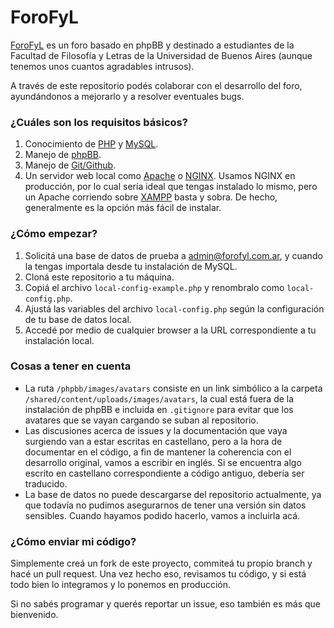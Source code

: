 ForoFyL
=======

[ForoFyL](http://www.forofyl.com.ar/) es un foro basado en phpBB y destinado a estudiantes de la Facultad de Filosofía y Letras de la Universidad de Buenos Aires (aunque tenemos unos cuantos agradables intrusos).

A través de este repositorio podés colaborar con el desarrollo del foro, ayundándonos a mejorarlo y a resolver eventuales bugs.

### ¿Cuáles son los requisitos básicos?

1. Conocimiento de [PHP](http://php.net/) y [MySQL](http://www.mysql.com/).
2. Manejo de [phpBB](https://www.phpbb.com/).
3. Manejo de [Git/Github](http://try.github.io/levels/1/challenges/1).
4. Un servidor web local como [Apache](http://httpd.apache.org/) o [NGINX](http://nginx.org/). Usamos NGINX en producción, por lo cual sería ideal que tengas instalado lo mismo, pero un Apache corriendo sobre [XAMPP](http://www.apachefriends.org/en/xampp.html) basta y sobra. De hecho, generalmente es la opción más fácil de instalar.

### ¿Cómo empezar?

1. Solicitá una base de datos de prueba a [admin@forofyl.com.ar](mailto:admin@forofyl.com.ar), y cuando la tengas importala desde tu instalación de MySQL.
2. Cloná este repositorio a tu máquina.
3. Copiá el archivo `local-config-example.php` y renombralo como `local-config.php`.
4. Ajustá las variables del archivo `local-config.php` según la configuración de tu base de datos local.
4. Accedé por medio de cualquier browser a la URL correspondiente a tu instalación local.

### Cosas a tener en cuenta

* La ruta `/phpbb/images/avatars` consiste en un link simbólico a la carpeta `/shared/content/uploads/images/avatars`, la cual está fuera de la instalación de phpBB e incluida en `.gitignore` para evitar que los avatares que se vayan cargando se suban al repositorio.
* Las discusiones acerca de issues y la documentación que vaya surgiendo van a estar escritas en castellano, pero a la hora de documentar en el código, a fin de mantener la coherencia con el desarrollo original, vamos a escribir en inglés. Si se encuentra algo escrito en castellano correspondiente a código antiguo, debería ser traducido.
* La base de datos no puede descargarse del repositorio actualmente, ya que todavía no pudimos asegurarnos de tener una versión sin datos sensibles. Cuando hayamos podido hacerlo, vamos a incluirla acá.

### ¿Cómo enviar mi código?

Simplemente creá un fork de este proyecto, commiteá tu propio branch y hacé un pull request. Una vez hecho eso, revisamos tu código, y si está todo bien lo integramos y lo ponemos en producción.

Si no sabés programar y querés reportar un issue, eso también es más que bienvenido.

